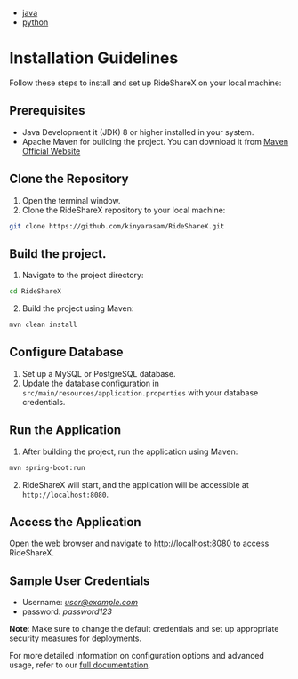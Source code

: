 - [java](./INSTALLATION.md)
- [python](./python/INSTALLATION.md)

# Installation Guidelines

Follow these steps to install and set up RideShareX on your local machine:

## Prerequisites
- Java Development it (JDK) 8 or higher installed in your system.
- Apache Maven for building the project. You can download it from [Maven Official Website](https://maven.apache.org/download.cgi)

## Clone the Repository
1. Open the terminal window.
2. Clone the RideShareX repository to your local machine:
~~~ bash
git clone https://github.com/kinyarasam/RideShareX.git
~~~

## Build the project.
1. Navigate to the project directory:
~~~ bash
cd RideShareX
~~~
2. Build the project using Maven:
~~~ bash
mvn clean install
~~~

## Configure Database
1. Set up a MySQL or PostgreSQL database.
2. Update the database configuration in `src/main/resources/application.properties` with your database credentials.

## Run the Application
1. After building the project, run the application using Maven:
~~~ bash
mvn spring-boot:run
~~~
2. RideShareX will start, and the application will be accessible at `http://localhost:8080`.

## Access the Application
Open the web browser and navigate to [http://localhost:8080](http://localhost:8080) to access RideShareX.

## Sample User Credentials
- Username: *user@example.com*
- password: *password123*

**Note**: Make sure to change the default credentials and set up appropriate security measures for deployments.

For more detailed information on configuration options and advanced usage, refer to our [full documentation](../README.md).
